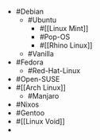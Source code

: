 - #Debian
	- #Ubuntu
		- #[[Linux Mint]]
		- #Pop-OS
		- #[[Rhino Linux]]
	- #Vanilla
- #Fedora
	- #Red-Hat-Linux
- #Open-SUSE
- #[[Arch Linux]]
	- #Manjaro
- #Nixos
- #Gentoo
- #[[Linux Void]]
-